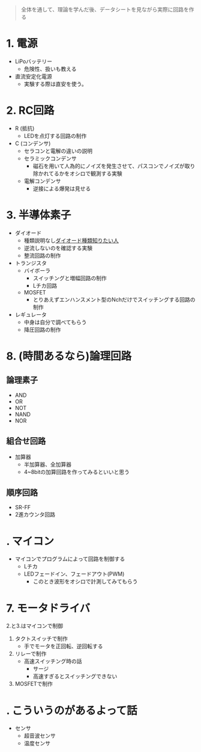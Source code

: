 > 全体を通して、理論を学んだ後、データシートを見ながら実際に回路を作る
# 1. 電源
- LiPoバッテリー
	- 危険性、扱いも教える
- 直流安定化電源
	- 実験する際は直安を使う。
# 2. RC回路
- R (抵抗)
	- LEDを点灯する回路の制作
- C (コンデンサ)
	- セラコンと電解の違いの説明
	- セラミックコンデンサ
		- 磁石を用いて人為的にノイズを発生させて、パスコンでノイズが取り除かれてるかをオシロで観測する実験
	- 電解コンデンサ
		- 逆接による爆発は見せる
# 3. 半導体素子
- ダイオード
	- 種類説明なし[ダイオード種類知りたい人](https://detail-infomation.com/diode-type/#google_vignette)
	- 逆流しないのを確認する実験
	- 整流回路の制作
- トランジスタ
	- バイボーラ
		- スイッチングと増幅回路の制作
		- Lチカ回路
	- MOSFET
		- とりあえずエンハンスメント型のNchだけでスイッチングする回路の制作
- レギュレータ
	- 中身は自分で調べてもらう
	- 降圧回路の制作
# 8. (時間あるなら)論理回路
## 論理素子
- AND
- OR
- NOT
- NAND
- NOR
## 組合せ回路
- 加算器
	- 半加算器、全加算器
	- 4~8bitの加算回路を作ってみるといいと思う
## 順序回路
- SR-FF
- 2進カウンタ回路
# . マイコン
- マイコンでプログラムによって回路を制御する
	- Lチカ
	- LEDフェードイン、フェードアウト(PWM)
		- このとき波形をオシロで計測してみてもらう
# 7. モータドライバ
2.と3.はマイコンで制御
1. タクトスイッチで制作
	- 手でモータを正回転、逆回転する
2. リレーで制作
	- 高速スイッチング時の話
		- サージ
		- 高速すぎるとスイッチングできない
3. MOSFETで制作
# . こういうのがあるよって話
- センサ
	- 超音波センサ
	- 温度センサ